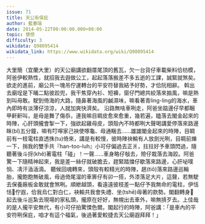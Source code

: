 ```yaml
---
issue: 71
title: 天公有保庇
author: 藍春瑞
date: 2014-05-22T00:00:00.000+08:00
topic: 懷想
difficulty: 3
wikidata: Q98095414
wikidata_link: https://www.wikidata.org/wiki/Q98095414
---
```

大里簡（宜蘭大里）的天公廟講欲翻厝尾頂的舊瓦，欠一台貨仔車載柴料佮枋模，阿爸伊較熱性，就招我去遐做公工，起起落落搬差不多五逝的工課，誠緊就煞矣。欲走的進前，廟公共一塊吊佇運轉台的平安符替我結予好勢，才佮阮相辭。
斡出去廟埕是下晡二點彼跤兜，我干焦穿內衫、短褲，窗仔門總共絞落來搧風，嘛是熱到叫毋敢。駛到倚海的大路，隨鼻著海風的鹹濕味，嘛看著青ling-ling的海水，車內即時有淡薄仔涼涼，人就加爽快濟矣。
沿路無啥車咧走，阿爸坐踮邊仔早都睏甲鼾鼾叫，是毋是舞了傷忝，連我嘛目睭皮愈來愈重，幾若遍，瞌落去閣金起來的時陣，心肝頭攏會掣一下，強欲起雞母皮，頭殼內不時都咧大聲喝講愛停落來路邊眯(bî)五分鐘，嘛有叮嚀家己袂使啄龜、毋通睏去……雄雄閣金起來的時陣，目睭前有一枝電柱直透㧣(tu)倚來，講是有較慢，彼時陣袂輸有人放劍光咧，目睭前爍一下，捎我的雙手共『han-too-luh』小可仔偏過去正爿，拄拄好予車頭閃過，隨聽著後斗㧎(khê)著電柱「碰」！一聲……車身略仔敧去，險仔栽落去海跤。阿爸驚一下隨精神起來，我是差一絲仔就破膽去，趕緊踏擋仔歇落來路邊，心肝咇噗惝、凊汗㴙㴙滴。
聽候回魂轉來，頭殼有較精光的時陣，趒(tiô)落來路邊巡輪胎，攏飽飽無破風，毋過倚尾溜的車箅仔有卯一搭，外漆落足大片，這聲，若無駛去保養廠板金敢就會煞咧。順紲越頭，看遠遠彼枝差一點仔予我無命的電柱，伊恬恬𫞼佇遐，佮我烏仁對白仁，袂輸共我會失禮、坐(tshē)毋著的款勢。閣翻轉身𬦰起去後斗巡紮去現場的家私頭，攏原在好好，無幌出去車外，嘛無摃歹去。上佳哉的是人攏平安無代，有小可仔拍驚慄色爾。閣起行的時陣，阿爸講：「是車內的平安符咧保庇，咱才有這个福氣，後過著愛較捷去天公廟遐拜拜！」